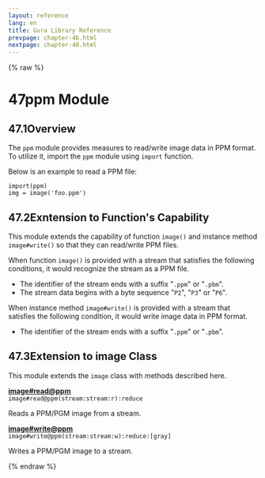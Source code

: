 ```yaml
---
layout: reference
lang: en
title: Gura Library Reference
prevpage: chapter-46.html
nextpage: chapter-48.html
---
```

{% raw %}
<h1><span class="caption-index-1">47</span>ppm Module</h1>
<h2><span class="caption-index-2">47.1</span><a name="anchor-47-1"></a>Overview</h2>
<p>
The <code class="highlighter-rouge">ppm</code> module provides measures to read/write image data in PPM format. To utilize it, import the <code class="highlighter-rouge">ppm</code> module using <code class="highlighter-rouge">import</code> function.
</p>
<p>
Below is an example to read a PPM file:
</p>
<pre class="highlight"><code>import(ppm)
img = image('foo.ppm')
</code></pre>
<h2><span class="caption-index-2">47.2</span><a name="anchor-47-2"></a>Exntension to Function's Capability</h2>
<p>
This module extends the capability of function <code class="highlighter-rouge">image()</code> and instance method <code class="highlighter-rouge">image#write()</code> so that they can read/write PPM files.
</p>
<p>
When function <code class="highlighter-rouge">image()</code> is provided with a stream that satisfies the following conditions, it would recognize the stream as a PPM file.
</p>
<ul>
<li>The identifier of the stream ends with a suffix "<code class="highlighter-rouge">.ppm</code>" or "<code class="highlighter-rouge">.pbm</code>".</li>
<li>The stream data begins with a byte sequence "<code class="highlighter-rouge">P2</code>", "<code class="highlighter-rouge">P3</code>" or "<code class="highlighter-rouge">P6</code>".</li>
</ul>
<p>
When instance method <code class="highlighter-rouge">image#write()</code> is provided with a stream that satisfies the following condition, it would write image data in PPM format.
</p>
<ul>
<li>The identifier of the stream ends with a suffix "<code class="highlighter-rouge">.ppm</code>" or "<code class="highlighter-rouge">.pbm</code>".</li>
</ul>
<h2><span class="caption-index-2">47.3</span><a name="anchor-47-3"></a>Extension to image Class</h2>
<p>
This module extends the <code class="highlighter-rouge">image</code> class with methods described here.
</p>
<p>
<div><strong style="text-decoration:underline">image#read@ppm</strong></div>
<div style="margin-bottom:1em"><code>image#read@ppm(stream:stream:r):reduce</code></div>
Reads a PPM/PGM image from a stream.
</p>
<p>
<div><strong style="text-decoration:underline">image#write@ppm</strong></div>
<div style="margin-bottom:1em"><code>image#write@ppm(stream:stream:w):reduce:[gray]</code></div>
Writes a PPM/PGM image to a stream.
</p>
<p />

{% endraw %}
